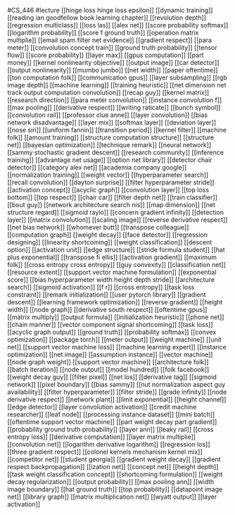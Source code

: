 #CS_446
#lecture
[[hinge loss hinge loss epsilon]]
[[dynamic training]]
[[reading ian goodfellow book learning chapter]]
[[revolution depth]]
[[regression multiclass]]
[[loss las]]
[[alex net]]
[[score probability softmax]]
[[logarithm probability]]
[[score f ground truth]]
[[operation matrix multiplie]]
[[email spam filter net evidence]]
[[gradient respect]]
[[para meter]]
[[convolution concept train]]
[[ground truth probability]]
[[tensor flow]]
[[score probability]]
[[layer max]]
[[gpus computation]]
[[part money]]
[[kernel nonlinearity objective]]
[[output image]]
[[car detector]]
[[output nonlinearity]]
[[mumbo jumbo]]
[[net width]]
[[paper oftentime]]
[[ton computation folk]]
[[communication gpus]]
[[layer subsampling]]
[[rgb image depth]]
[[machine learning]]
[[training heuristic]]
[[net dimension net track output computation convolution]]
[[recap guy]]
[[kernel matrix]]
[[research direction]]
[[para meter convolution]]
[[instance convolution f]]
[[max pooling]]
[[derivative respect]]
[[writing raticate]]
[[bunch symbol]]
[[convolution rail]]
[[professor clue anne]]
[[layer convolution]]
[[bias network disadvantage]]
[[layer mix]]
[[softmax layer]]
[[deviation layer]]
[[nose siri]]
[[uniform fannin]]
[[transition period]]
[[kernel filter]]
[[machine folk]]
[[amount training]]
[[structure computation structure]]
[[structure net]]
[[bayesian optimization]]
[[technique remark]]
[[neural network]]
[[sammy stochastic gradient descent]]
[[research community]]
[[inference training]]
[[advantage net usage]]
[[option net library]]
[[detector chair detector]]
[[category alex net]]
[[academia company google]]
[[normalization training]]
[[weight vector]]
[[hyperparameter search]]
[[recall convolution]]
[[dayton surprise]]
[[filter hyperparameter stride]]
[[activation concept]]
[[acyclic graph]]
[[convolution layer]]
[[top loss bottom]]
[[top respect]]
[[chair car]]
[[filter depth net]]
[[train classifier]]
[[bout guy]]
[[network architecture search nis]]
[[map dimension]]
[[net structure regard]]
[[sigmoid raylo]]
[[concern gradient infinity]]
[[detection layer]]
[[matrix convolution]]
[[scaling image]]
[[reverse derivative respect]]
[[net bias network]]
[[whomever butt]]
[[transpose colleague]]
[[computation graph]]
[[weight decay]]
[[face detector]]
[[regression designing]]
[[linearity shortcoming]]
[[weight classification]]
[[descent option]]
[[activation unit]]
[[edge structure]]
[[stride formula student]]
[[hat plus exponential]]
[[transpose fi ellis]]
[[activation gradient]]
[[maximum folk]]
[[cross entropy cross entropy]]
[[guy convexity]]
[[classification net]]
[[resource extent]]
[[support vector machine formulation]]
[[exponential score]]
[[bias hyperparameter width height depth stride]]
[[architecture search]]
[[sigmoid activation]]
[[f r]]
[[cross entropy]]
[[task loss constraint]]
[[remark initialization]]
[[user pytorch library]]
[[gradient descent]]
[[learning framework optimization]]
[[reverse gradient]]
[[height width]]
[[node graph]]
[[derivative south respect]]
[[oftentime gpus]]
[[matrix multiply]]
[[output formula]]
[[initialization heuristic]]
[[phone net]]
[[chain manner]]
[[vector component signal shortcoming]]
[[task loss]]
[[acyclic graph output]]
[[ground truth]]
[[probability softmax]]
[[convex optimization]]
[[package torch]]
[[meter output]]
[[weight machine]]
[[unit net]]
[[support vector machine loss]]
[[machine learning expert]]
[[instance optimization]]
[[net image]]
[[assumption instance]]
[[vector machine]]
[[node graph weight]]
[[support vector machine]]
[[architecture folk]]
[[batch iteration]]
[[node output]]
[[model hundred]]
[[folk facebook]]
[[weight decay guy]]
[[filter pixel]]
[[net los]]
[[derivative tag]]
[[sigmoid network]]
[[pixel boundary]]
[[bias sammy]]
[[nut normalization aspect guy availability]]
[[filter hyperparameter]]
[[filter stride]]
[[grade infinity]]
[[node derivative respect]]
[[network plant]]
[[limit exponential]]
[[height channel]]
[[edge detector]]
[[layer convolution activation]]
[[credit machine researcher]]
[[leaf node]]
[[processing instance dataset]]
[[mini batch]]
[[oftentime support vector machine]]
[[part weight decay part gradient]]
[[probability ground truth probability]]
[[layer ann]]
[[leaky rail]]
[[cross entropy loss]]
[[derivative computation]]
[[layer matrix multiplie]]
[[convolution net]]
[[logarithm derivative logarithm]]
[[regression los]]
[[three gradient respect]]
[[colonel kernels mechanism kernel mix]]
[[competitor net]]
[[student georgia]]
[[gradient weight decay]]
[[gradient respect backpropagation]]
[[ization net]]
[[concept net]]
[[height depth]]
[[task weight classification concept]]
[[shortcoming formulation]]
[[weight decay regularization]]
[[output probability]]
[[max pooling ann]]
[[width image boundary]]
[[hat ground truth]]
[[top probability]]
[[datapoint image net]]
[[library graph]]
[[matrix multiplication net]]
[[wyatt output]]
[[layer activation]]
